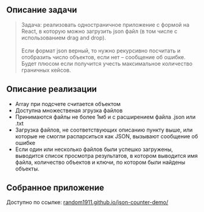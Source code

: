 ## Описание задачи

>Задача: реализовать одностраничное приложение с формой на React, в которую можно загрузить json файл (в том числе с использованием drag and drop).<br><br>Если формат json верный, то нужно рекурсивно посчитать и отобразить число объектов, если нет – сообщение об ошибке. Будет плюсом если получится учесть максимальное количество граничных кейсов.

## Описание реализации

- Array при подсчете считается объектом
- Доступна множественая згрузка файлов
- Принимаются файлы не более 1мб и с расширением файла .json или .txt
- Загрузка файлов, не соответствующих описанию пункту выше, или которые не смогли распарситься как JSON, вызывают сообщение об ошибке
- Если один или несколько файлов были успешко загружены, выводится список просмотра результатов, в котором выводится имя файла, количество объектов и ключи, по котором были найдены объекты.

## Собранное приложение

Доступно по ссылке: [random1911.github.io/json-counter-demo/](https://random1911.github.io/json-counter-demo/)
